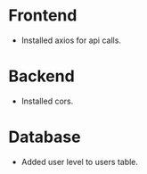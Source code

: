 # Frontend

* Installed axios for api calls.


# Backend

* Installed cors.

# Database

* Added user level to users table.